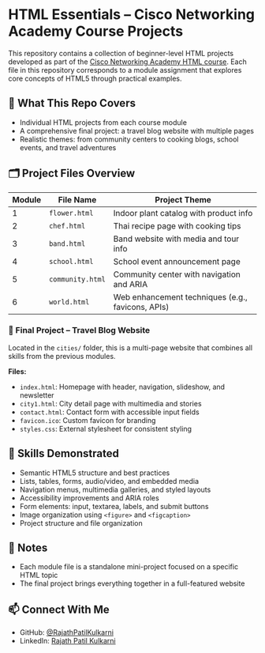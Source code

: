 # HTML Essentials – Cisco Networking Academy Course Projects

This repository contains a collection of beginner-level HTML projects developed as part of the [Cisco Networking Academy HTML course](https://www.netacad.com/). Each file in this repository corresponds to a module assignment that explores core concepts of HTML5 through practical examples.

## 🧠 What This Repo Covers

- Individual HTML projects from each course module
- A comprehensive final project: a travel blog website with multiple pages
- Realistic themes: from community centers to cooking blogs, school events, and travel adventures

## 🗂️ Project Files Overview

| Module | File Name       | Project Theme                         |
|--------|------------------|----------------------------------------|
| 1      | `flower.html`    | Indoor plant catalog with product info |
| 2      | `chef.html`      | Thai recipe page with cooking tips     |
| 3      | `band.html`      | Band website with media and tour info  |
| 4      | `school.html`    | School event announcement page         |
| 5      | `community.html` | Community center with navigation and ARIA |
| 6      | `world.html`     | Web enhancement techniques (e.g., favicons, APIs) |

### 📁 Final Project – Travel Blog Website

Located in the `cities/` folder, this is a multi-page website that combines all skills from the previous modules.

**Files:**
- `index.html`: Homepage with header, navigation, slideshow, and newsletter
- `city1.html`: City detail page with multimedia and stories
- `contact.html`: Contact form with accessible input fields
- `favicon.ico`: Custom favicon for branding
- `styles.css`: External stylesheet for consistent styling

## 🧪 Skills Demonstrated

- Semantic HTML5 structure and best practices
- Lists, tables, forms, audio/video, and embedded media
- Navigation menus, multimedia galleries, and styled layouts
- Accessibility improvements and ARIA roles
- Form elements: input, textarea, labels, and submit buttons
- Image organization using `<figure>` and `<figcaption>`
- Project structure and file organization

## 📌 Notes

- Each module file is a standalone mini-project focused on a specific HTML topic
- The final project brings everything together in a full-featured website

## 📫 Connect With Me

- GitHub: [@RajathPatilKulkarni](https://github.com/RajathPatilKulkarni)
- LinkedIn: [Rajath Patil Kulkarni](https://www.linkedin.com/in/rajathpatilkulkarni)
